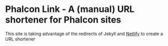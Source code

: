 # Phalcon Link - A (manual) URL shortener for Phalcon sites

This site is taking advantage of the redirects of Jekyll and [Netlify](https://netlify.com) to create a URL shortener